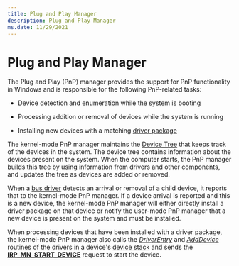 ```yaml
---
title: Plug and Play Manager
description: Plug and Play Manager
ms.date: 11/29/2021
---
```


# Plug and Play Manager


The Plug and Play (PnP) manager provides the support for PnP functionality in Windows and is responsible for the following PnP-related tasks:

-   Device detection and enumeration while the system is booting

-   Processing addition or removal of devices while the system is running

-   Installing new devices with a matching [driver package](driver-packages.md)

The kernel-mode PnP manager maintains the [Device Tree](../kernel/device-tree.md) that keeps track of the devices in the system. The device tree contains information about the devices present on the system. When the computer starts, the PnP manager builds this tree by using information from drivers and other components, and updates the tree as devices are added or removed.

When a [bus driver](../kernel/bus-drivers.md) detects an arrival or removal of a child device, it reports that to the kernel-mode PnP manager.  If a device arrival is reported and this is a new device, the kernel-mode PnP manager will either directly install a driver package on that device or notify the user-mode PnP manager that a new device is present on the system and must be installed.

When processing devices that have been installed with a driver package, the kernel-mode PnP manager also calls the [*DriverEntry*](/windows-hardware/drivers/ddi/wdm/nc-wdm-driver_initialize) and [*AddDevice*](/windows-hardware/drivers/ddi/wdm/nc-wdm-driver_add_device) routines of the drivers in a device's [device stack](../gettingstarted/device-nodes-and-device-stacks.md) and sends the [**IRP_MN_START_DEVICE**](../kernel/irp-mn-start-device.md) request to start the device.


